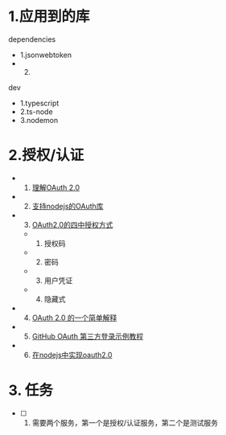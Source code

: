 # 1.应用到的库
dependencies
- 1.jsonwebtoken
- 2.
dev
- 1.typescript
- 2.ts-node
- 3.nodemon

# 2.授权/认证
- 1. [理解OAuth 2.0](https://www.ruanyifeng.com/blog/2014/05/oauth_2_0.html)
- 2. [支持nodejs的OAuth库](https://oauth.net/code/nodejs/)
- 3. [OAuth2.0的四中授权方式](http://www.ruanyifeng.com/blog/2019/04/oauth-grant-types.html)
    - 1. 授权码
    - 2. 密码
    - 3. 用户凭证
    - 4. 隐藏式
- 4. [OAuth 2.0 的一个简单解释](http://www.ruanyifeng.com/blog/2019/04/oauth_design.html)
- 5. [GitHub OAuth 第三方登录示例教程](http://www.ruanyifeng.com/blog/2019/04/github-oauth.html)
- 6. [在nodejs中实现oauth2.0](https://blog.logrocket.com/implementing-oauth-2-0-in-node-js/)
# 3. 任务
- [ ] 1. 需要两个服务，第一个是授权/认证服务，第二个是测试服务